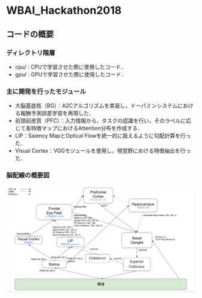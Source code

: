 # WBAI_Hackathon2018

## コードの概要
### ディレクトリ階層
- cpu/ : CPUで学習させた際に使用したコード．
- gpu/ : GPUで学習させた際に使用したコード．

### 主に開発を行ったモジュール
- 大脳基底核（BG）：A2Cアルゴリズムを実装し，ドーパミンシステムにおける報酬予測誤差学習を再現した．
- 前頭前皮質（PFC）：入力情報から，タスクの認識を行い，そのラベルに応じて各特徴マップにおけるAttention分布を作成する．
- LIP：Saiency MapとOptical Flowを統一的に扱えるように勾配計算を行った．
- Visual Cortex：VGGモジュールを使用し，視覚野における特徴抽出を行った．

### 脳配線の概要図
![Brain Map](./assets/brain_map.png)
